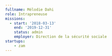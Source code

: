 ```yaml
---
fullname: Mélodie Dahi
role: Intrapreneuse
missions:
  - start: '2018-03-13'
    end: '2019-12-31'
    status: admin
    employer: Direction de la sécurité sociale
startups:
    - zam
---
```

